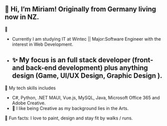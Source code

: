 👋
Hi, I’m Miriam!
Originally from Germany living now in NZ.
 - 
  👀
- Currently I am studying IT at Wintec || Major:Software Engineer with the interest in Web Development.
- ✨ My focus is an full stack developer (front- and back-end development) plus anything design (Game, UI/UX Design,
  Graphic Design ).
  -
🧩 My tech skills includes
- C#, Python, .NET MAUI, Vue.js, MySQL, Java, Microsoft Office 365 and Adobe Creative.
- 🎨 I like being Creative as my background lies in the Arts.

🏹 Fun facts:
  I love to paint, design and stay fit by walks / runs.

